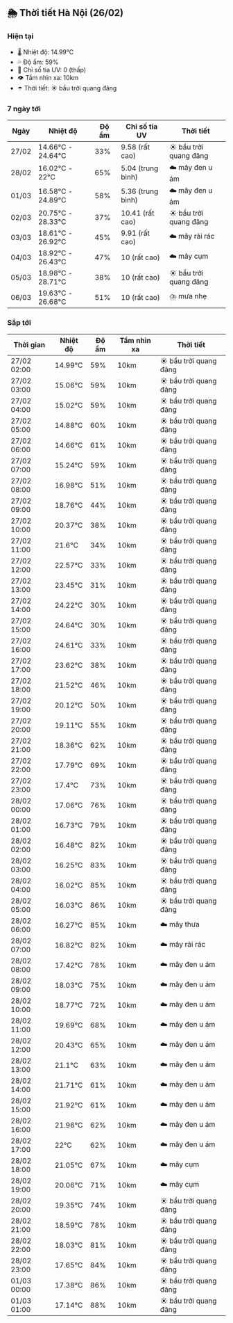 ## 🌦️ Thời tiết Hà Nội (26/02)

### Hiện tại

- 🌡️ Nhiệt độ: 14.99℃
- 💦 Độ ẩm: 59%
- 🌟 Chỉ số tia UV: 0 (thấp)
- 👁️ Tầm nhìn xa: 10km
- ☂️ Thời tiết: ☀️ bầu trời quang đãng

### 7 ngày tới

| Ngày | Nhiệt độ | Độ ẩm | Chỉ số tia UV | Thời tiết |
| --- | --- | --- | --- | --- |
| 27/02 | 14.66℃ - 24.64℃ | 33% | 9.58 (rất cao) | ☀️ bầu trời quang đãng |
| 28/02 | 16.02℃ - 22℃ | 65% | 5.04 (trung bình) | ☁️ mây đen u ám |
| 01/03 | 16.58℃ - 24.89℃ | 58% | 5.36 (trung bình) | ☁️ mây đen u ám |
| 02/03 | 20.75℃ - 28.33℃ | 37% | 10.41 (rất cao) | ☀️ bầu trời quang đãng |
| 03/03 | 18.61℃ - 26.92℃ | 45% | 9.91 (rất cao) | ☁️ mây rải rác |
| 04/03 | 18.92℃ - 26.43℃ | 47% | 10 (rất cao) | ☁️ mây cụm |
| 05/03 | 18.98℃ - 28.71℃ | 38% | 10 (rất cao) | ☀️ bầu trời quang đãng |
| 06/03 | 19.63℃ - 26.68℃ | 51% | 10 (rất cao) | ⛈️ mưa nhẹ |

### Sắp tới

| Thời gian | Nhiệt độ | Độ ẩm | Tầm nhìn xa | Thời tiết |
| --- | --- | --- | --- | --- |
| 27/02 02:00 | 14.99℃ | 59% | 10km | ☀️ bầu trời quang đãng |
| 27/02 03:00 | 15.06℃ | 59% | 10km | ☀️ bầu trời quang đãng |
| 27/02 04:00 | 15.02℃ | 59% | 10km | ☀️ bầu trời quang đãng |
| 27/02 05:00 | 14.88℃ | 60% | 10km | ☀️ bầu trời quang đãng |
| 27/02 06:00 | 14.66℃ | 61% | 10km | ☀️ bầu trời quang đãng |
| 27/02 07:00 | 15.24℃ | 59% | 10km | ☀️ bầu trời quang đãng |
| 27/02 08:00 | 16.98℃ | 51% | 10km | ☀️ bầu trời quang đãng |
| 27/02 09:00 | 18.76℃ | 44% | 10km | ☀️ bầu trời quang đãng |
| 27/02 10:00 | 20.37℃ | 38% | 10km | ☀️ bầu trời quang đãng |
| 27/02 11:00 | 21.6℃ | 34% | 10km | ☀️ bầu trời quang đãng |
| 27/02 12:00 | 22.57℃ | 33% | 10km | ☀️ bầu trời quang đãng |
| 27/02 13:00 | 23.45℃ | 31% | 10km | ☀️ bầu trời quang đãng |
| 27/02 14:00 | 24.22℃ | 30% | 10km | ☀️ bầu trời quang đãng |
| 27/02 15:00 | 24.64℃ | 30% | 10km | ☀️ bầu trời quang đãng |
| 27/02 16:00 | 24.61℃ | 33% | 10km | ☀️ bầu trời quang đãng |
| 27/02 17:00 | 23.62℃ | 38% | 10km | ☀️ bầu trời quang đãng |
| 27/02 18:00 | 21.52℃ | 46% | 10km | ☀️ bầu trời quang đãng |
| 27/02 19:00 | 20.12℃ | 50% | 10km | ☀️ bầu trời quang đãng |
| 27/02 20:00 | 19.11℃ | 55% | 10km | ☀️ bầu trời quang đãng |
| 27/02 21:00 | 18.36℃ | 62% | 10km | ☀️ bầu trời quang đãng |
| 27/02 22:00 | 17.79℃ | 69% | 10km | ☀️ bầu trời quang đãng |
| 27/02 23:00 | 17.4℃ | 73% | 10km | ☀️ bầu trời quang đãng |
| 28/02 00:00 | 17.06℃ | 76% | 10km | ☀️ bầu trời quang đãng |
| 28/02 01:00 | 16.73℃ | 79% | 10km | ☀️ bầu trời quang đãng |
| 28/02 02:00 | 16.48℃ | 82% | 10km | ☀️ bầu trời quang đãng |
| 28/02 03:00 | 16.25℃ | 83% | 10km | ☀️ bầu trời quang đãng |
| 28/02 04:00 | 16.02℃ | 85% | 10km | ☀️ bầu trời quang đãng |
| 28/02 05:00 | 16.03℃ | 86% | 10km | ☀️ bầu trời quang đãng |
| 28/02 06:00 | 16.27℃ | 85% | 10km | ☁️ mây thưa |
| 28/02 07:00 | 16.82℃ | 82% | 10km | ☁️ mây rải rác |
| 28/02 08:00 | 17.42℃ | 78% | 10km | ☁️ mây đen u ám |
| 28/02 09:00 | 18.03℃ | 75% | 10km | ☁️ mây đen u ám |
| 28/02 10:00 | 18.77℃ | 72% | 10km | ☁️ mây đen u ám |
| 28/02 11:00 | 19.69℃ | 68% | 10km | ☁️ mây đen u ám |
| 28/02 12:00 | 20.43℃ | 65% | 10km | ☁️ mây đen u ám |
| 28/02 13:00 | 21.1℃ | 63% | 10km | ☁️ mây đen u ám |
| 28/02 14:00 | 21.71℃ | 61% | 10km | ☁️ mây đen u ám |
| 28/02 15:00 | 21.92℃ | 61% | 10km | ☁️ mây đen u ám |
| 28/02 16:00 | 21.96℃ | 62% | 10km | ☁️ mây đen u ám |
| 28/02 17:00 | 22℃ | 62% | 10km | ☁️ mây đen u ám |
| 28/02 18:00 | 21.05℃ | 67% | 10km | ☁️ mây cụm |
| 28/02 19:00 | 20.06℃ | 71% | 10km | ☁️ mây cụm |
| 28/02 20:00 | 19.35℃ | 74% | 10km | ☀️ bầu trời quang đãng |
| 28/02 21:00 | 18.59℃ | 78% | 10km | ☀️ bầu trời quang đãng |
| 28/02 22:00 | 18.03℃ | 81% | 10km | ☀️ bầu trời quang đãng |
| 28/02 23:00 | 17.65℃ | 84% | 10km | ☀️ bầu trời quang đãng |
| 01/03 00:00 | 17.38℃ | 86% | 10km | ☀️ bầu trời quang đãng |
| 01/03 01:00 | 17.14℃ | 88% | 10km | ☀️ bầu trời quang đãng |

